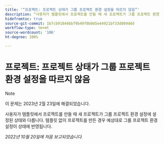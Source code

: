 ```yaml
---
title: '“프로젝트: 프로젝트 상태가 그룹 프로젝트 환경 설정을 따르지 않음”'
description: “사용자가 템플릿에서 프로젝트를 만들 때 새 프로젝트가 그룹 프로젝트 환경 설정에 설정된 상태와 다릅니다. 템플릿 없이 프로젝트를 만든 경우 예상대로 그룹 프로젝트 환경 설정이 상태에 반영됩니다.”
hidefromtoc: true
source-git-commit: 1b7cb91844bbf9b49f0b0d5e44921bf33d809ddd
workflow-type: tm+mt
source-wordcount: '106'
ht-degree: 100%

---
```



# 프로젝트: 프로젝트 상태가 그룹 프로젝트 환경 설정을 따르지 않음

>[!NOTE]
>
>이 문제는 2023년 2월 23일에 해결되었습니다.

사용자가 템플릿에서 프로젝트를 만들 때 새 프로젝트가 그룹 프로젝트 환경 설정에 설정된 상태와 다릅니다. 템플릿 없이 프로젝트를 만든 경우 예상대로 그룹 프로젝트 환경 설정이 상태에 반영됩니다.

_2022년 10월 20일에 처음 보고되었습니다._

